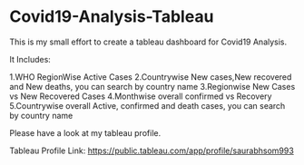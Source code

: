 # Covid19-Analysis-Tableau
This is my small effort to create a tableau dashboard for Covid19 Analysis.

It Includes:

1.WHO RegionWise Active Cases
2.Countrywise New cases,New recovered and New deaths, you can search by country name
3.Regionwise New Cases vs New Recovered Cases
4.Monthwise overall confirmed vs Recovery
5.Countrywise overall Active, confirmed and death cases, you can search by country name

Please have a look at my tableau profile.

Tableau Profile Link:
https://public.tableau.com/app/profile/saurabhsom993




